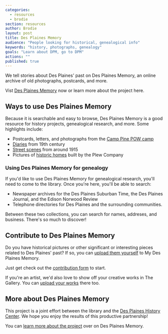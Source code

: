 ```yaml
---
categories: 
  - resources
  - brodie
section: resources
author: Brodie
layout: post
title: Des Plaines Memory
audience: "People looking for historical, genealogical info"
keywords: "history, photographs, genealogy"
goals: "Learn about DPM, go to DPM"
actions: ""
published: true
---
```


We tell stories about Des Plaines' past on Des Plaines Memory, an online archive of old photographs, postcards, and more.

Vist [Des Plaines Memory](http://www.desplainesmemory.org) now or learn more about the project here.

## Ways to use Des Plaines Memory

Because it is searchable and easy to browse, Des Plaines Memory is a good resource for history projects, genealogical research, and more. Some highlights include:

- Postcards, letters, and photographs from the [Camp Pine POW camp](http://www.desplainesmemory.org/cdm/search/collection/p15770coll1/searchterm/camp%20pine!camp%20pine/field/projec!relate/mode/all!all/conn/or!and/order/title/ad/asc)
- [Diaries](http://www.desplainesmemory.org/cdm/search/collection/p15770coll1/searchterm/personal%20diaries!personal%20diaries/field/projec!relate/mode/all!all/conn/or!and/order/title/ad/asc) from 19th century
- [Street scenes](http://www.desplainesmemory.org/cdm/search/collection/p15770coll1/searchterm/on%20the%20streets%20of%20des%20plaines%2c%201915!on%20the%20streets%20of%20des%20plaines%2c%201915/field/projec!relate/mode/all!all/conn/or!and/order/title/ad/asc) from around 1915
- Pictures of [historic homes](http://www.desplainesmemory.org/cdm/search/collection/p15770coll1/searchterm/plew%20homes!plew%20homes/field/projec!relate/mode/all!all/conn/or!and/order/title/ad/asc) built by the Plew Company

### Using Des Plaines Memory for genealogy

If you'd like to use Des Plaines Memory for genealogical research, you'll need to come to the library. Once you're here, you'll be able to search:

- Newspaper archives for the Des Plaines Suburban Time, the Des Plaines Journal, and the Edison Norwood Review
- Telephone directories for Des Plaines and the surrounding communities.

Between these two collections, you can search for names, addreses, and business. There's so much to discover!

## Contribute to Des Plaines Memory

Do you have historical pictures or other significant or interesting pieces related to Des Plaines' past? If so, you can [upload them yourself](http://www.desplainesmemory.org/cdm/contribute/collection/p15770coll2) to My Des Plaines Memory.

Just get check out the [contribution form](http://www.desplainesmemory.org/cdm/contribute/collection/p15770coll2) to start.

If you're an artist, we'd also love to show off your creative works in The Gallery. You can [upload your works](http://www.desplainesmemory.org/cdm/contribute/collection/p15770coll6) there too.

## More about Des Plaines Memory

This project is a joint effort between the library and the [Des Plaines History Center](http://www.desplaineshistory.org/). We hope you enjoy the results of this productive partnership!

You can [learn more about the project](http://www.desplainesmemory.org/cdm/about) over on Des Plaines Memory.


